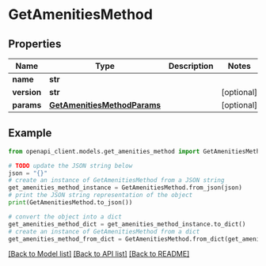 # GetAmenitiesMethod


## Properties

Name | Type | Description | Notes
------------ | ------------- | ------------- | -------------
**name** | **str** |  | 
**version** | **str** |  | [optional] 
**params** | [**GetAmenitiesMethodParams**](GetAmenitiesMethodParams.md) |  | [optional] 

## Example

```python
from openapi_client.models.get_amenities_method import GetAmenitiesMethod

# TODO update the JSON string below
json = "{}"
# create an instance of GetAmenitiesMethod from a JSON string
get_amenities_method_instance = GetAmenitiesMethod.from_json(json)
# print the JSON string representation of the object
print(GetAmenitiesMethod.to_json())

# convert the object into a dict
get_amenities_method_dict = get_amenities_method_instance.to_dict()
# create an instance of GetAmenitiesMethod from a dict
get_amenities_method_from_dict = GetAmenitiesMethod.from_dict(get_amenities_method_dict)
```
[[Back to Model list]](../README.md#documentation-for-models) [[Back to API list]](../README.md#documentation-for-api-endpoints) [[Back to README]](../README.md)


